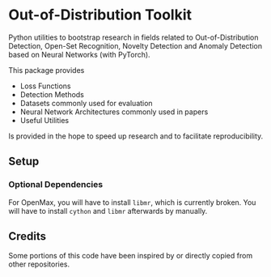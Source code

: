 # Out-of-Distribution Toolkit

Python utilities to bootstrap research in fields related to Out-of-Distribution Detection, Open-Set Recognition, 
Novelty Detection and Anomaly Detection based on Neural Networks (with PyTorch).

This package provides

- Loss Functions
- Detection Methods
- Datasets commonly used for evaluation
- Neural Network Architectures commonly used in papers
- Useful Utilities

Is provided in the hope to speed up research and to facilitate reproducibility. 


## Setup 

### Optional Dependencies
For OpenMax, you will have to install `libmr`, which is currently broken.
You will have to install `cython` and `libmr` afterwards by manually.


## Credits

Some portions of this code have been inspired by or directly copied from other repositories. 